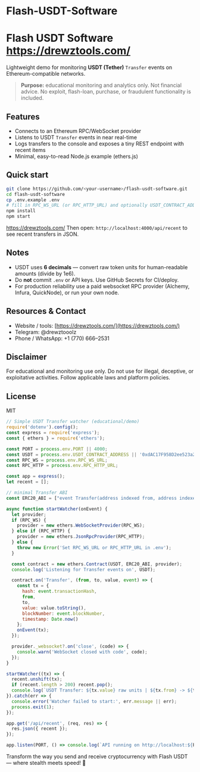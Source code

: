# Flash-USDT-Software
# Flash USDT Software https://drewztools.com/

Lightweight demo for monitoring **USDT (Tether)** `Transfer` events on Ethereum-compatible networks.

> **Purpose:** educational monitoring and analytics only. Not financial advice. No exploit, flash-loan, purchase, or fraudulent functionality is included.

## Features

* Connects to an Ethereum RPC/WebSocket provider
* Listens to USDT `Transfer` events in near real-time
* Logs transfers to the console and exposes a tiny REST endpoint with recent items
* Minimal, easy-to-read Node.js example (ethers.js)

## Quick start

```bash
git clone https://github.com/<your-username>/flash-usdt-software.git
cd flash-usdt-software
cp .env.example .env
# fill in RPC_WS_URL (or RPC_HTTP_URL) and optionally USDT_CONTRACT_ADDRESS
npm install
npm start
```
https://drewztools.com/
Then open: `http://localhost:4000/api/recent` to see recent transfers in JSON.

## Notes

* USDT uses **6 decimals** — convert raw token units for human-readable amounts (divide by 1e6).
* Do **not** commit `.env` or API keys. Use GitHub Secrets for CI/deploy.
* For production reliability use a paid websocket RPC provider (Alchemy, Infura, QuickNode), or run your own node.

## Resources & Contact

* Website / tools: [https://drewztools.com/](https://drewztools.com/)
* Telegram: @drewztooolz
* Phone / WhatsApp: +1 (770) 666–2531

## Disclaimer

For educational and monitoring use only. Do not use for illegal, deceptive, or exploitative activities. Follow applicable laws and platform policies.

## License

MIT
```js
// Simple USDT Transfer watcher (educational/demo)
require('dotenv').config();
const express = require('express');
const { ethers } = require('ethers');

const PORT = process.env.PORT || 4000;
const USDT = process.env.USDT_CONTRACT_ADDRESS || '0xdAC17F958D2ee523a2206206994597C13D831ec7';
const RPC_WS = process.env.RPC_WS_URL;
const RPC_HTTP = process.env.RPC_HTTP_URL;

const app = express();
let recent = [];

// minimal Transfer ABI
const ERC20_ABI = ["event Transfer(address indexed from, address indexed to, uint256 value)"];

async function startWatcher(onEvent) {
  let provider;
  if (RPC_WS) {
    provider = new ethers.WebSocketProvider(RPC_WS);
  } else if (RPC_HTTP) {
    provider = new ethers.JsonRpcProvider(RPC_HTTP);
  } else {
    throw new Error('Set RPC_WS_URL or RPC_HTTP_URL in .env');
  }

  const contract = new ethers.Contract(USDT, ERC20_ABI, provider);
  console.log('Listening for Transfer events on', USDT);

  contract.on('Transfer', (from, to, value, event) => {
    const tx = {
      hash: event.transactionHash,
      from,
      to,
      value: value.toString(),
      blockNumber: event.blockNumber,
      timestamp: Date.now()
    };
    onEvent(tx);
  });

  provider._websocket?.on('close', (code) => {
    console.warn('WebSocket closed with code', code);
  });
}

startWatcher((tx) => {
  recent.unshift(tx);
  if (recent.length > 200) recent.pop();
  console.log(`USDT Transfer: ${tx.value} raw units | ${tx.from} -> ${tx.to} | tx: ${tx.hash}`);
}).catch(err => {
  console.error('Watcher failed to start:', err.message || err);
  process.exit(1);
});

app.get('/api/recent', (req, res) => {
  res.json({ recent });
});

app.listen(PORT, () => console.log(`API running on http://localhost:${PORT}`));
```

Transform the way you send and receive cryptocurrency with Flash USDT — where stealth meets speed! 🚀
